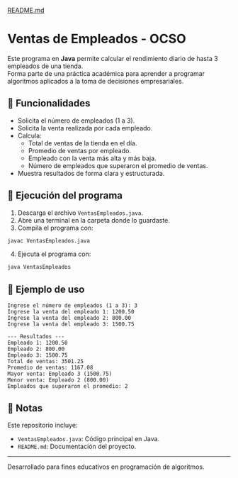 [README.md](https://github.com/user-attachments/files/22037281/README.md)
# Ventas de Empleados - OCSO

Este programa en **Java** permite calcular el rendimiento diario de hasta 3 empleados de una tienda.  
Forma parte de una práctica académica para aprender a programar algoritmos aplicados a la toma de decisiones empresariales.

## 📌 Funcionalidades
- Solicita el número de empleados (1 a 3).
- Solicita la venta realizada por cada empleado.
- Calcula:
  - Total de ventas de la tienda en el día.
  - Promedio de ventas por empleado.
  - Empleado con la venta más alta y más baja.
  - Número de empleados que superaron el promedio de ventas.
- Muestra resultados de forma clara y estructurada.

## 🚀 Ejecución del programa
1. Descarga el archivo `VentasEmpleados.java`.
2. Abre una terminal en la carpeta donde lo guardaste.
3. Compila el programa con:

```bash
javac VentasEmpleados.java
```

4. Ejecuta el programa con:

```bash
java VentasEmpleados
```

## 📖 Ejemplo de uso

```
Ingrese el número de empleados (1 a 3): 3
Ingrese la venta del empleado 1: 1200.50
Ingrese la venta del empleado 2: 800.00
Ingrese la venta del empleado 3: 1500.75

--- Resultados ---
Empleado 1: 1200.50
Empleado 2: 800.00
Empleado 3: 1500.75
Total de ventas: 3501.25
Promedio de ventas: 1167.08
Mayor venta: Empleado 3 (1500.75)
Menor venta: Empleado 2 (800.00)
Empleados que superaron el promedio: 2
```

## 📝 Notas
Este repositorio incluye:
- `VentasEmpleados.java`: Código principal en Java.
- `README.md`: Documentación del proyecto.

---
Desarrollado para fines educativos en programación de algoritmos.
